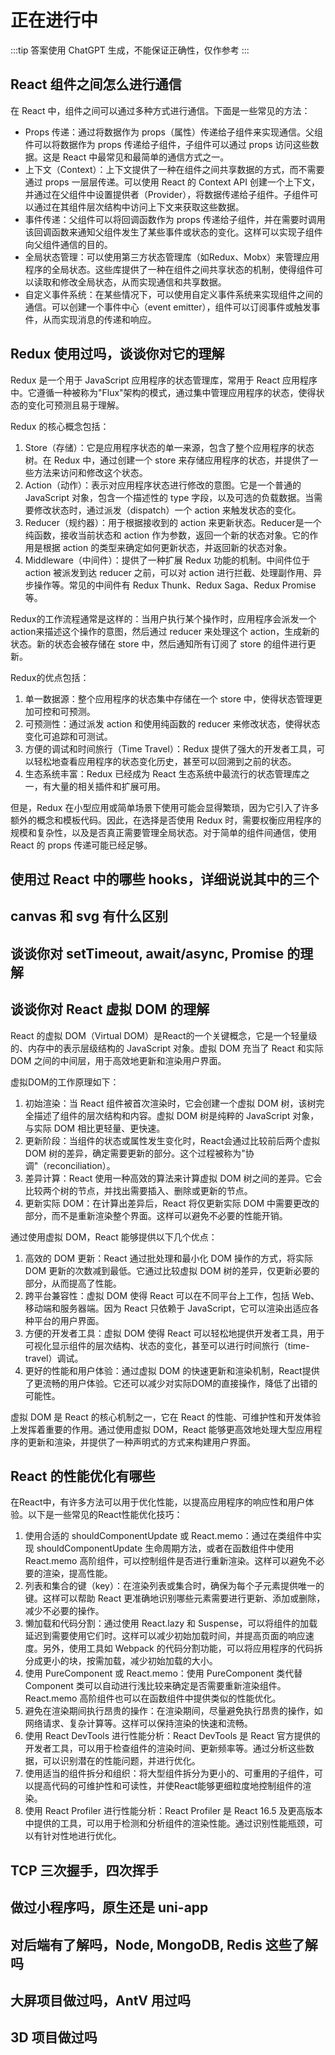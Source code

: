 # 正在进行中

:::tip
答案使用 ChatGPT 生成，不能保证正确性，仅作参考
:::

## React 组件之间怎么进行通信

在 React 中，组件之间可以通过多种方式进行通信。下面是一些常见的方法：

- Props 传递：通过将数据作为 props（属性）传递给子组件来实现通信。父组件可以将数据作为 props 传递给子组件，子组件可以通过 props 访问这些数据。这是 React 中最常见和最简单的通信方式之一。
- 上下文（Context）：上下文提供了一种在组件之间共享数据的方式，而不需要通过 props 一层层传递。可以使用 React 的 Context API 创建一个上下文，并通过在父组件中设置提供者（Provider），将数据传递给子组件。子组件可以通过在其组件层次结构中访问上下文来获取这些数据。
- 事件传递：父组件可以将回调函数作为 props 传递给子组件，并在需要时调用该回调函数来通知父组件发生了某些事件或状态的变化。这样可以实现子组件向父组件通信的目的。
- 全局状态管理：可以使用第三方状态管理库（如Redux、Mobx）来管理应用程序的全局状态。这些库提供了一种在组件之间共享状态的机制，使得组件可以读取和修改全局状态，从而实现通信和共享数据。
- 自定义事件系统：在某些情况下，可以使用自定义事件系统来实现组件之间的通信。可以创建一个事件中心（event emitter），组件可以订阅事件或触发事件，从而实现消息的传递和响应。

## Redux 使用过吗，谈谈你对它的理解

Redux 是一个用于 JavaScript 应用程序的状态管理库，常用于 React 应用程序中。它遵循一种被称为"Flux"架构的模式，通过集中管理应用程序的状态，使得状态的变化可预测且易于理解。

Redux 的核心概念包括：

1.  Store（存储）：它是应用程序状态的单一来源，包含了整个应用程序的状态树。在 Redux 中，通过创建一个 store 来存储应用程序的状态，并提供了一些方法来访问和修改这个状态。
2.  Action（动作）：表示对应用程序状态进行修改的意图。它是一个普通的 JavaScript 对象，包含一个描述性的 type 字段，以及可选的负载数据。当需要修改状态时，通过派发（dispatch）一个 action 来触发状态的变化。
3.  Reducer（规约器）：用于根据接收到的 action 来更新状态。Reducer是一个纯函数，接收当前状态和 action 作为参数，返回一个新的状态对象。它的作用是根据 action 的类型来确定如何更新状态，并返回新的状态对象。
4.  Middleware（中间件）：提供了一种扩展 Redux 功能的机制。中间件位于 action 被派发到达 reducer 之前，可以对 action 进行拦截、处理副作用、异步操作等。常见的中间件有 Redux Thunk、Redux Saga、Redux Promise 等。

Redux的工作流程通常是这样的：当用户执行某个操作时，应用程序会派发一个action来描述这个操作的意图，然后通过 reducer 来处理这个 action，生成新的状态。新的状态会被存储在 store 中，然后通知所有订阅了 store 的组件进行更新。

Redux的优点包括：

1.  单一数据源：整个应用程序的状态集中存储在一个 store 中，使得状态管理更加可控和可预测。
2.  可预测性：通过派发 action 和使用纯函数的 reducer 来修改状态，使得状态变化可追踪和可测试。
3.  方便的调试和时间旅行（Time Travel）：Redux 提供了强大的开发者工具，可以轻松地查看应用程序的状态变化历史，甚至可以回溯到之前的状态。
4.  生态系统丰富：Redux 已经成为 React 生态系统中最流行的状态管理库之一，有大量的相关插件和扩展可用。

但是，Redux 在小型应用或简单场景下使用可能会显得繁琐，因为它引入了许多额外的概念和模板代码。因此，在选择是否使用 Redux 时，需要权衡应用程序的规模和复杂性，以及是否真正需要管理全局状态。对于简单的组件间通信，使用 React 的 props 传递可能已经足够。

## 使用过 React 中的哪些 hooks，详细说说其中的三个

## canvas 和 svg 有什么区别

## 谈谈你对 setTimeout, await/async, Promise 的理解

## 谈谈你对 React 虚拟 DOM 的理解

React 的虚拟 DOM（Virtual DOM）是React的一个关键概念，它是一个轻量级的、内存中的表示层级结构的 JavaScript 对象。虚拟 DOM 充当了 React 和实际 DOM 之间的中间层，用于高效地更新和渲染用户界面。

虚拟DOM的工作原理如下：

1.  初始渲染：当 React 组件被首次渲染时，它会创建一个虚拟 DOM 树，该树完全描述了组件的层次结构和内容。虚拟 DOM 树是纯粹的 JavaScript 对象，与实际 DOM 相比更轻量、更快速。
2.  更新阶段：当组件的状态或属性发生变化时，React会通过比较前后两个虚拟 DOM 树的差异，确定需要更新的部分。这个过程被称为"协调"（reconciliation）。
3.  差异计算：React 使用一种高效的算法来计算虚拟 DOM 树之间的差异。它会比较两个树的节点，并找出需要插入、删除或更新的节点。
4.  更新实际 DOM：在计算出差异后，React 将仅更新实际 DOM 中需要更改的部分，而不是重新渲染整个界面。这样可以避免不必要的性能开销。

通过使用虚拟 DOM，React 能够提供以下几个优点：

1.  高效的 DOM 更新：React 通过批处理和最小化 DOM 操作的方式，将实际 DOM 更新的次数减到最低。它通过比较虚拟 DOM 树的差异，仅更新必要的部分，从而提高了性能。
2.  跨平台兼容性：虚拟 DOM 使得 React 可以在不同平台上工作，包括 Web、移动端和服务器端。因为 React 只依赖于 JavaScript，它可以渲染出适应各种平台的用户界面。
3.  方便的开发者工具：虚拟 DOM 使得 React 可以轻松地提供开发者工具，用于可视化显示组件的层次结构、状态的变化，甚至可以进行时间旅行（time-travel）调试。
4.  更好的性能和用户体验：通过虚拟 DOM 的快速更新和渲染机制，React提供了更流畅的用户体验。它还可以减少对实际DOM的直接操作，降低了出错的可能性。

虚拟 DOM 是 React 的核心机制之一，它在 React 的性能、可维护性和开发体验上发挥着重要的作用。通过使用虚拟 DOM，React 能够更高效地处理大型应用程序的更新和渲染，并提供了一种声明式的方式来构建用户界面。

## React 的性能优化有哪些

在React中，有许多方法可以用于优化性能，以提高应用程序的响应性和用户体验。以下是一些常见的React性能优化技巧：

1.  使用合适的 shouldComponentUpdate 或 React.memo：通过在类组件中实现 shouldComponentUpdate 生命周期方法，或者在函数组件中使用 React.memo 高阶组件，可以控制组件是否进行重新渲染。这样可以避免不必要的渲染，提高性能。
2.  列表和集合的键（key）：在渲染列表或集合时，确保为每个子元素提供唯一的键。这样可以帮助 React 更准确地识别哪些元素需要进行更新、添加或删除，减少不必要的操作。
3.  懒加载和代码分割：通过使用 React.lazy 和 Suspense，可以将组件的加载延迟到需要使用它们时。这样可以减少初始加载时间，并提高页面的响应速度。另外，使用工具如 Webpack 的代码分割功能，可以将应用程序的代码拆分成更小的块，按需加载，减少初始加载的大小。
4.  使用 PureComponent 或 React.memo：使用 PureComponent 类代替 Component 类可以自动进行浅比较来确定是否需要重新渲染组件。React.memo 高阶组件也可以在函数组件中提供类似的性能优化。
5.  避免在渲染期间执行昂贵的操作：在渲染期间，尽量避免执行昂贵的操作，如网络请求、复杂计算等。这样可以保持渲染的快速和流畅。
6.  使用 React DevTools 进行性能分析：React DevTools 是 React 官方提供的开发者工具，可以用于检查组件的渲染时间、更新频率等。通过分析这些数据，可以识别潜在的性能问题，并进行优化。
7.  使用适当的组件拆分和组织：将大型组件拆分为更小的、可重用的子组件，可以提高代码的可维护性和可读性，并使React能够更细粒度地控制组件的渲染。
8.  使用 React Profiler 进行性能分析：React Profiler 是 React 16.5 及更高版本中提供的工具，可以用于检测和分析组件的渲染性能。通过识别性能瓶颈，可以有针对性地进行优化。

## TCP 三次握手，四次挥手

## 做过小程序吗，原生还是 uni-app

## 对后端有了解吗，Node, MongoDB, Redis 这些了解吗

## 大屏项目做过吗，AntV 用过吗

## 3D 项目做过吗

